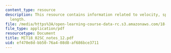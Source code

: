 ```yaml
---
content_type: resource
description: This resource contains information related to velocity, speed and arc
  length.
file: /media/https%3A/open-learning-course-data-rc.s3.amazonaws.com/18-02sc-multivariable-calculus-fall-2010/ef470e8dbb5076a408d8af686bce3711_MIT18_02SC_notes_12.pdf
file_type: application/pdf
resourcetype: Document
title: MIT18_02SC_notes_12.pdf
uid: ef470e8d-bb50-76a4-08d8-af686bce3711
---
```

